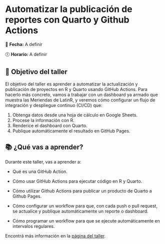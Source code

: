 # Automatizar la publicación de reportes con Quarto y Github Actions

📅 **Fecha:** A definir

🕕 **Horario:** A definir

## 🎯 Objetivo del taller

El objetivo del taller es aprender a automatizar la actualización y publicación de proyectos en R y Quarto usando GitHub Actions. Para hacerlo más concreto, vamos a trabajar con un dashboard ya armado que muestra las Meriendas de LatinR, y veremos cómo configurar un flujo de integración y despliegue continuo (CI/CD) que:

1.  Obtenga datos desde una hoja de cálculo en Google Sheets.
2.  Procese la información con R.
3.  Renderice el dashboard con Quarto.
4.  Publique automáticamente el resultado en GitHub Pages.

## 📚 ¿Qué vas a aprender?

Durante este taller, vas a aprender a:

-   Qué es una GitHub Action.

-   Cómo usar GitHub Actions para ejecutar código en R y Quarto.

-   Cómo utilizar Github Actions para publicar un producto de Quarto a Github Pages.

-   Cómo configurar un workflow para que, con cada push o pull request, se actualice y publique automáticamente un reporte o dashboard.

-   Cómo programar un workflow para que se ejecute automáticamente en intervalos regulares.

Encontrá más información en la [página del taller](jformoso.github.io/quarto-GHA/).
